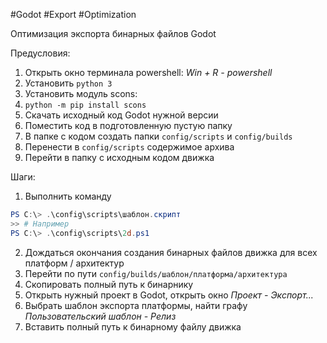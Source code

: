 #Godot #Export #Optimization

Оптимизация экспорта бинарных файлов Godot

Предусловия:
1. Открыть окно терминала powershell: _Win + R - powershell_
2. Установить `python 3`
3. Установить модуль scons:
4. `python -m pip install scons`
5. Скачать исходный код Godot нужной версии
6. Поместить код в подготовленную пустую папку
7. В папке с кодом создать папки `config/scripts` и `config/builds`
8. Перенести в `config/scripts` содержимое архива
9. Перейти в папку c исходным кодом движка

Шаги:
1. Выполнить команду
```powershell
PS C:\> .\config\scripts\шаблон.скрипт
>> # Например
PS C:\> .\config\scripts\2d.ps1
```
2. Дождаться окончания создания бинарных файлов движка для всех платформ / архитектур
3. Перейти по пути `config/builds/шаблон/платформа/архитектура`
4. Скопировать полный путь к бинарнику
5. Открыть нужный проект в Godot, открыть окно _Проект - Экспорт..._
6. Выбрать шаблон экспорта платформы, найти графу _Пользовательский шаблон - Релиз_
7. Вставить полный путь к бинарному файлу движка
